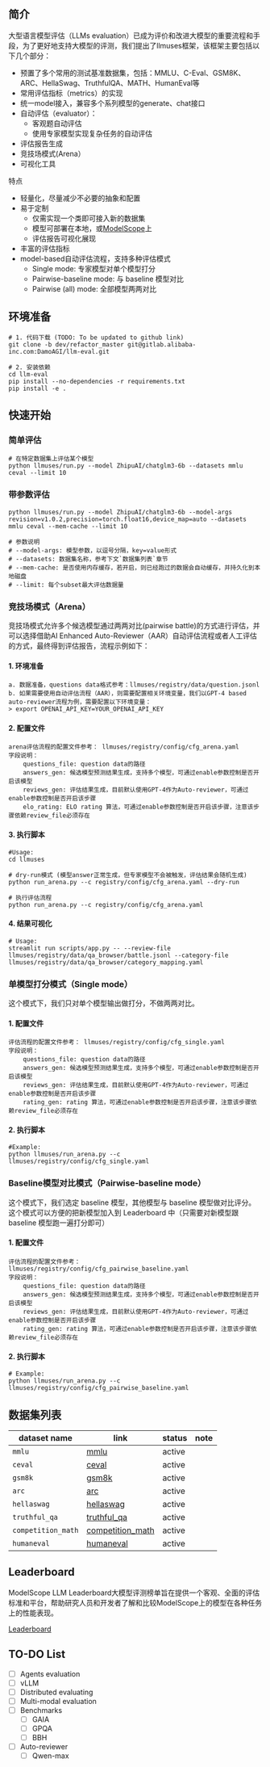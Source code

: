 ## 简介
大型语言模型评估（LLMs evaluation）已成为评价和改进大模型的重要流程和手段，为了更好地支持大模型的评测，我们提出了llmuses框架，该框架主要包括以下几个部分：
- 预置了多个常用的测试基准数据集，包括：MMLU、C-Eval、GSM8K、ARC、HellaSwag、TruthfulQA、MATH、HumanEval等
- 常用评估指标（metrics）的实现
- 统一model接入，兼容多个系列模型的generate、chat接口
- 自动评估（evaluator）：
    - 客观题自动评估
    - 使用专家模型实现复杂任务的自动评估
- 评估报告生成
- 竞技场模式(Arena）
- 可视化工具

特点
- 轻量化，尽量减少不必要的抽象和配置
- 易于定制
  - 仅需实现一个类即可接入新的数据集
  - 模型可部署在本地，或[ModelScope](https://modelscope.cn)上
  - 评估报告可视化展现
- 丰富的评估指标
- model-based自动评估流程，支持多种评估模式
  - Single mode: 专家模型对单个模型打分
  - Pairwise-baseline mode: 与 baseline 模型对比
  - Pairwise (all) mode: 全部模型两两对比


## 环境准备
```shell
# 1. 代码下载 (TODO: To be updated to github link)
git clone -b dev/refactor_master git@gitlab.alibaba-inc.com:DamoAGI/llm-eval.git

# 2. 安装依赖
cd llm-eval
pip install --no-dependencies -r requirements.txt
pip install -e .
```


## 快速开始

### 简单评估
```shell
# 在特定数据集上评估某个模型
python llmuses/run.py --model ZhipuAI/chatglm3-6b --datasets mmlu ceval --limit 10
```

### 带参数评估
```shell
python llmuses/run.py --model ZhipuAI/chatglm3-6b --model-args revision=v1.0.2,precision=torch.float16,device_map=auto --datasets mmlu ceval --mem-cache --limit 10

# 参数说明
# --model-args: 模型参数，以逗号分隔，key=value形式
# --datasets: 数据集名称，参考下文`数据集列表`章节
# --mem-cache: 是否使用内存缓存，若开启，则已经跑过的数据会自动缓存，并持久化到本地磁盘
# --limit: 每个subset最大评估数据量
```


### 竞技场模式（Arena）
竞技场模式允许多个候选模型通过两两对比(pairwise battle)的方式进行评估，并可以选择借助AI Enhanced Auto-Reviewer（AAR）自动评估流程或者人工评估的方式，最终得到评估报告，流程示例如下：
#### 1. 环境准备
```text
a. 数据准备，questions data格式参考：llmuses/registry/data/question.jsonl
b. 如果需要使用自动评估流程（AAR），则需要配置相关环境变量，我们以GPT-4 based auto-reviewer流程为例，需要配置以下环境变量：
> export OPENAI_API_KEY=YOUR_OPENAI_API_KEY
```

#### 2. 配置文件
```text
arena评估流程的配置文件参考： llmuses/registry/config/cfg_arena.yaml
字段说明：
    questions_file: question data的路径
    answers_gen: 候选模型预测结果生成，支持多个模型，可通过enable参数控制是否开启该模型
    reviews_gen: 评估结果生成，目前默认使用GPT-4作为Auto-reviewer，可通过enable参数控制是否开启该步骤
    elo_rating: ELO rating 算法，可通过enable参数控制是否开启该步骤，注意该步骤依赖review_file必须存在
```

#### 3. 执行脚本
```shell
#Usage:
cd llmuses

# dry-run模式 (模型answer正常生成，但专家模型不会被触发，评估结果会随机生成)
python run_arena.py --c registry/config/cfg_arena.yaml --dry-run

# 执行评估流程
python run_arena.py --c registry/config/cfg_arena.yaml
```

#### 4. 结果可视化

```shell
# Usage:
streamlit run scripts/app.py -- --review-file llmuses/registry/data/qa_browser/battle.jsonl --category-file llmuses/registry/data/qa_browser/category_mapping.yaml
```


### 单模型打分模式（Single mode）

这个模式下，我们只对单个模型输出做打分，不做两两对比。
#### 1. 配置文件
```text
评估流程的配置文件参考： llmuses/registry/config/cfg_single.yaml
字段说明：
    questions_file: question data的路径
    answers_gen: 候选模型预测结果生成，支持多个模型，可通过enable参数控制是否开启该模型
    reviews_gen: 评估结果生成，目前默认使用GPT-4作为Auto-reviewer，可通过enable参数控制是否开启该步骤
    rating_gen: rating 算法，可通过enable参数控制是否开启该步骤，注意该步骤依赖review_file必须存在
```
#### 2. 执行脚本
```shell
#Example:
python llmuses/run_arena.py --c llmuses/registry/config/cfg_single.yaml
```

### Baseline模型对比模式（Pairwise-baseline mode）

这个模式下，我们选定 baseline 模型，其他模型与 baseline 模型做对比评分。这个模式可以方便的把新模型加入到 Leaderboard 中（只需要对新模型跟 baseline 模型跑一遍打分即可）
#### 1. 配置文件
```text
评估流程的配置文件参考： llmuses/registry/config/cfg_pairwise_baseline.yaml
字段说明：
    questions_file: question data的路径
    answers_gen: 候选模型预测结果生成，支持多个模型，可通过enable参数控制是否开启该模型
    reviews_gen: 评估结果生成，目前默认使用GPT-4作为Auto-reviewer，可通过enable参数控制是否开启该步骤
    rating_gen: rating 算法，可通过enable参数控制是否开启该步骤，注意该步骤依赖review_file必须存在
```
#### 2. 执行脚本
```shell
# Example:
python llmuses/run_arena.py --c llmuses/registry/config/cfg_pairwise_baseline.yaml
```


## 数据集列表

| dataset name       | link                                                                                   | status | note |
|--------------------|----------------------------------------------------------------------------------------|--------|------|
| `mmlu`             | [mmlu](https://modelscope.cn/datasets/modelscope/mmlu/summary)                         | active |    |
| `ceval`            | [ceval](https://modelscope.cn/datasets/modelscope/ceval-exam/summary)                  | active |    |
| `gsm8k`            | [gsm8k](https://modelscope.cn/datasets/modelscope/gsm8k/summary)                       | active |    |
| `arc`              | [arc](https://modelscope.cn/datasets/modelscope/ai2_arc/summary)                       | active |    |
| `hellaswag`        | [hellaswag](https://modelscope.cn/datasets/modelscope/hellaswag/summary)               | active |    |
| `truthful_qa`      | [truthful_qa](https://modelscope.cn/datasets/modelscope/truthful_qa/summary)           | active |    |
| `competition_math` | [competition_math](https://modelscope.cn/datasets/modelscope/competition_math/summary) | active |    |
| `humaneval`        | [humaneval](https://modelscope.cn/datasets/modelscope/humaneval/summary)               | active |    |


## Leaderboard
ModelScope LLM Leaderboard大模型评测榜单旨在提供一个客观、全面的评估标准和平台，帮助研究人员和开发者了解和比较ModelScope上的模型在各种任务上的性能表现。

[Leaderboard](https://modelscope.cn/leaderboard/58/ranking?type=free)

## TO-DO List
- [ ] Agents evaluation
- [ ] vLLM
- [ ] Distributed evaluating
- [ ] Multi-modal evaluation
- [ ] Benchmarks
  - [ ] GAIA
  - [ ] GPQA
  - [ ] BBH
- [ ] Auto-reviewer
  - [ ] Qwen-max
